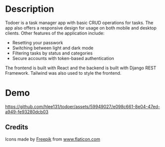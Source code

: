 # Description

Todoer is a task manager app with basic CRUD operations for tasks. The app also offers a responsive design for usage on both mobile and desktop clients. Other features of the application include: 

- Resetting your passwork 
- Switching between light and dark mode 
- Filtering tasks by status and categories
- Secure accounts with token-based authentication

The frontend is built with React and the backend is built with Django REST Framework. Tailwind was also used to style the frontend. 

# Demo

https://github.com/hlee131/todoer/assets/59949027/e098c661-8e04-47ed-a949-fe93280dcb03


## Credits

<div>Icons made by <a href="http://www.freepik.com/" title="Freepik">Freepik</a> from <a href="https://www.flaticon.com/" title="Flaticon">www.flaticon.com</a></div>
